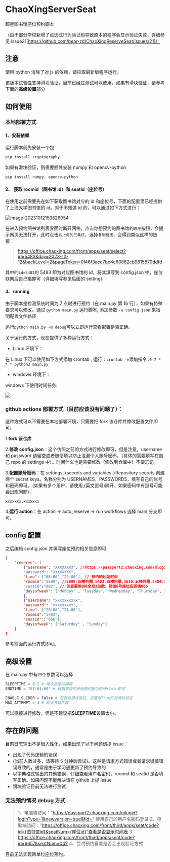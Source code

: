 # ChaoXingServerSeat

超星图书馆座位预约脚本

（由于部分学校新增了点选式行为验证码导致原本的程序会显示验证失败，详细参见 issue21[https://github.com/bear-zd/ChaoXingReserveSeat/issues/21]）

## 注意

使用 python 消除了对 js 的依赖，请拉取最新版程序运行。

该版本试验性支持滑块验证，目前已经过测试可以使用，如果有滑块验证，请参考下面的**高级设置**部分

## 如何使用

### 本地部署方式

#### 1、安装依赖

运行脚本前先安装一个包

```bash
pip install cryptography
```

如果有滑块验证，则需要额外安装 numpy 和 opencv-python

```bash
pip install numpy, opencv-python
```

#### 2、 获取 roomid（图书馆 id）和 seatid（座位号）

在使用之前需要先在如下获取图书馆对应的 id 和座位号，下面的配置里已经提供了上海大学图书馆的 id。对于不知道 id 的，可以通过如下方式进行：

![image-20231012153826054](https://zideapicbed.oss-cn-shanghai.aliyuncs.com/img/image-20231012153826054.png)

在进入预约图书馆列表界面时断开网络，点击你想预约的图书馆的`选座`按钮，会提示网页无法打开，此时点击`右上角的三条杠`，选择`复制链接`，会得到类似这样的链接：

> https://office.chaoxing.com/front/apps/seat/select?id=5483&day=2023-10-12&backLevel=2&pageToken=0f46f3acc7be4c60862cb9815870ddfd

其中的`id=5483`的 5483 即为对应图书馆的 id，将其填写到 config.json 中，座位联网后自己挑即可（详细填写参见后面的 setting）

#### 3、running

由于脚本是检测系统时间为 7 点时进行预约（在 main.py 第 16 行），如果有特殊要求可以修改。通过 `python main.py` 运行脚本, 添加参数 `-u config.json` 来指明配置文件路径

运行`python main.py -m debug`可以立即运行查看配置是否正确。

关于运行的方式，现在提供了多种运行方式：

- Linux 环境下：

在 Linux 下可以使用如下方式添加 crontab , 运行：`crontab -e`添加指令 :`0 7 * * * python3 main.py`

- windows 环境下：

windows 下使用时间任务:

![](https://zideapicbed.oss-cn-shanghai.aliyuncs.com/QQ%E5%9B%BE%E7%89%8720221120213736.png)

### github actions 部署方式（目前应该没有问题了）：

这种方式可以不需要在本地部署环境，只需要把 fork 该仓库并修改配置文件即可。

1.**fork 该仓库**

2.**修改 config.json**：这个仿照之前的方式进行修改即可，但是注意，username 和 password 请留空或者随便填以防止泄漏个人账号密码。（具体的需要填写在自己 repo 的 settings 中）。时间什么也是需要修改（修改到仓库中）不要忘记。

3.**配置账号密码**：在 settings->secrets and variables->Repository secrets 创建两个 secret keys。名称分别为 USERNAMES，PASSWORDS，填写自己的账号和密码即可。（如果有多个用户，请使用,(英文逗号)隔开，如果密码中有逗号可能会出现问题）。

```
xxxxxxx,xxxxxxx
```

4.**运行 action**：在 action -> auto_reserve -> run workflows 选择 main 分支即可。

## config 配置

之后编辑 config.json 并填写座位预约相关信息即可

```json
{
    "reserve": [
        {"username": "XXXXXXXX", //https://passport2.chaoxing.com/mlogin?loginType=1&newversion=true&fid=&  在这个网站查看是否可以顺利登陆
        "password": "XXXXXXXX",
        "time": ["08:00","22:00"], // 预约的起始时间
        "roomid":"2609", //2609:四楼外圈,5483:四楼内圈,2610:五楼外圈,5484:五楼内圈
        "seatid":"002", // 注意要用0补全至3位数，例如6号座位应该填006
        "daysofweek": ["Monday" , "Tuesday", "Wednesday", "Thursday", "Friday"]
        },
        {"username": "xxxxxxxxxx",
        "password": "xxxxxxxxx",
        "time": ["20:00","21:00"],
        "roomid":"5483",
        "seatid":["056"],
        "daysofweek": ["Saturday" , "Sunday"]
    }
}
```

参考前面的运行方式即可。

## 高级设置

在 main.py 中有四个参数可以选择

```python
SLEEPTIME = 0.2 # 每次抢座的间隔
ENDTIME = "07:01:00" # 根据学校的开始预约座位时间+1min即可

ENABLE_SLIDER = False # 是否有滑块验证，设置为True开启滑块验证
MAX_ATTEMPT = 4 # 最大尝试次数
```

可以直接进行修改，但是不建议把**SLEEPTIME**设置太小。

## 存在的问题

目前日志输出不是很人性化，如果出现了以下问题请提 issue：

- 出现了代码逻辑的错误
- {当前人数过多，请等待 5 分钟后尝试}。这种是请求方式错误或者请求键值错误导致的，通常是由于学习通更新了预约导致的
- 以字典格式输出的其他错误，仔细查看用户名密码，roomid 和 seatid 是否填写正确。如果问题不能解决请在 github 上提 issue
- 滑块验证目前无法进行测试

### 无法预约情况 debug 方式

> 1、电脑端访问："https://passport2.chaoxing.com/mlogin?loginType=1&newversion=true&fid=" 使用自己的用户名密码登录
> 2、电脑端访问：”https://office.chaoxing.com/front/third/apps/seat/code?id={图书馆id}&seatNum={座位id}“查看是否显示时间表
> 3 https://office.chaoxing.com/front/third/apps/seat/code?id=6657&seatNum=042
> 4、尝试预约看看是否会出现验证方式

目前无法实现跨单位座位预约。
